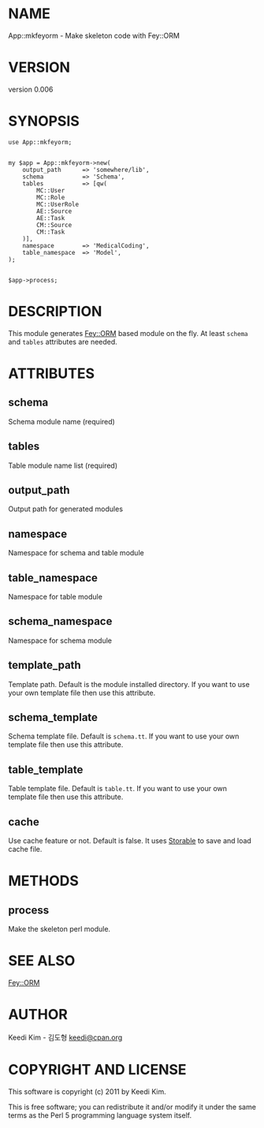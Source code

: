 # NAME

App::mkfeyorm - Make skeleton code with Fey::ORM

# VERSION

version 0.006

# SYNOPSIS

    use App::mkfeyorm;
    

    my $app = App::mkfeyorm->new(
        output_path      => 'somewhere/lib',
        schema           => 'Schema',
        tables           => [qw(
            MC::User
            MC::Role
            MC::UserRole
            AE::Source
            AE::Task
            CM::Source
            CM::Task
        )],
        namespace        => 'MedicalCoding',
        table_namespace  => 'Model',
    );
    

    $app->process;

# DESCRIPTION

This module generates [Fey::ORM](http://search.cpan.org/perldoc?Fey::ORM) based module on the fly.
At least `schema` and `tables` attributes are needed.

# ATTRIBUTES

## schema

Schema module name (required)

## tables

Table module name list (required)

## output_path

Output path for generated modules

## namespace

Namespace for schema and table module

## table_namespace

Namespace for table module

## schema_namespace

Namespace for schema module

## template_path

Template path. Default is the module installed directory.
If you want to use your own template file then use this attribute.

## schema_template

Schema template file. Default is `schema.tt`.
If you want to use your own template file then use this attribute.

## table_template

Table template file. Default is `table.tt`.
If you want to use your own template file then use this attribute.

## cache

Use cache feature or not. Default is false.
It uses [Storable](http://search.cpan.org/perldoc?Storable) to save and load cache file.

# METHODS

## process

Make the skeleton perl module.

# SEE ALSO

[Fey::ORM](http://search.cpan.org/perldoc?Fey::ORM)

# AUTHOR

Keedi Kim - 김도형 <keedi@cpan.org>

# COPYRIGHT AND LICENSE

This software is copyright (c) 2011 by Keedi Kim.

This is free software; you can redistribute it and/or modify it under
the same terms as the Perl 5 programming language system itself.